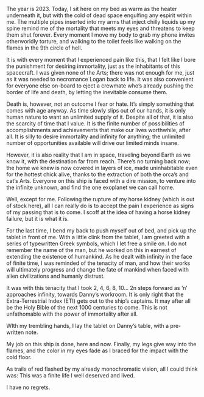 The year is 2023. Today, I sit here on my bed as warm as the heater underneath it, but with the cold of dead space engulfing any espirit within me. The multiple pipes inserted into my arms that inject chilly liquids up my spine remind me of the mortality that meets my eyes and threatens to keep them shut forever. Every moment I move my body to grab my phone invites otherworldly torture, and walking to the toilet feels like walking on the flames in the 9th circle of hell.

It is with every moment that I experienced pain like this, that I felt like I bore the punishment for desiring immortality, just as the inhabitants of this spacecraft. I was given none of the Arts; there was not enough for me, just as it was needed to necromance Logan back to life. It was also convenient for everyone else on-board to eject a crewmate who’s already pushing the border of life and death, by letting the inevitable consume them.

Death is, however, not an outcome I fear or hate. It’s simply something that comes with age anyway. As time slowly slips out of our hands, it is only human nature to want an unlimited supply of it. Despite all of that, it is also the scarcity of time that I value. It is the finite number of possibilities of accomplishments and achievements that make our lives worthwhile, after all. It is silly to desire immortality and infinity for anything; the unlimited number of opportunities available will drive our limited minds insane.

However, it is also reality that I am in space, traveling beyond Earth as we know it, with the destination far from reach. There’s no turning back now; the home we knew is now covered in layers of ice, made uninhabitable even for the hottest chick alive, thanks to the extraction of both the orca’s and cat’s Arts. Everyone on this ship is faced with a dire mission, to venture into the infinite unknown, and find the one exoplanet we can call home. 

Well, except for me. Following the rupture of my horse kidney (which is out of stock here), all I can really do is to accept the pain I experience as signs of my passing that is to come. I scoff at the idea of having a horse kidney failure, but it is what it is. 

For the last time, I bend my back to push myself out of bed, and pick up the tablet in front of me. With a little clink from the tablet, I am greeted with a series of typewritten Greek symbols, which I let free a smile on. I do not remember the name of the man, but he worked on this in earnest of extending the existence of humankind. As he dealt with infinity in the face of finite time, I was reminded of the tenacity of man, and how their works will ultimately progress and change the fate of mankind when faced with alien civilizations and humanly distrust.

It was with this tenacity that I took 2, 4, 6, 8, 10… 2n steps forward as ‘n’ approaches infinity, towards Danny’s workroom. It is only right that the Extra-Terrestrial Index (ETI) gets out to the ship’s captains. It may after all be the Holy Bible of the next 1000 centuries to come. This is not unfathomable with the power of immortality after all.

WIth my trembling hands, I lay the tablet on Danny’s table, with a pre-written note. 

My job on this ship is done, here and now. Finally, my legs give way into the flames, and the color in my eyes fade as I braced for the impact with the cold floor.

As trails of red flashed by my already monochromatic vision, all I could think was: This was a finite life I well deserved and lived. 

I have no regrets.
